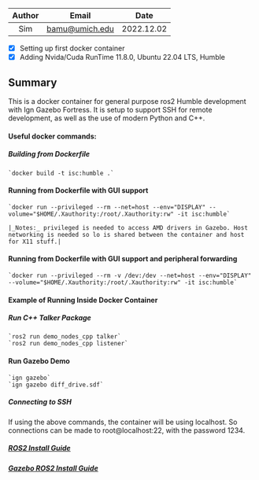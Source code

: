| Author | Email | Date |
| :----: | :----: | :----: |
| Sim | bamu@umich.edu | 2022.12.02 |

- [X] Setting up first docker container
- [X] Adding Nvida/Cuda RunTime 11.8.0, Ubuntu 22.04 LTS, Humble

## Summary

This is a docker container for general purpose ros2 Humble development with Ign Gazebo Fortress.
It is setup to support SSH for remote development, as well as the use of modern Python and C++.   

#### Useful docker commands:
##### Building from Dockerfile
	`docker build -t isc:humble .`
#### Running from Dockerfile with GUI support
	`docker run --privileged --rm --net=host --env="DISPLAY" --volume="$HOME/.Xauthority:/root/.Xauthority:rw" -it isc:humble`

	|_Notes:_ privileged is needed to access AMD drivers in Gazebo. Host networking is needed so lo is shared between the container and host for X11 stuff.|
#### Running from Dockerfile with GUI support and peripheral forwarding
	`docker run --privileged --rm -v /dev:/dev --net=host --env="DISPLAY" --volume="$HOME/.Xauthority:/root/.Xauthority:rw" -it isc:humble`
#### Example of Running Inside Docker Container
##### Run C++ Talker Package
	`ros2 run demo_nodes_cpp talker`
	`ros2 run demo_nodes_cpp listener`
#### Run Gazebo Demo
	`ign gazebo`
	`ign gazebo diff_drive.sdf`
##### Connecting to SSH
If using the above commands, the container will be using localhost. So connections can be made to root@localhost:22, with the password 1234.

##### [ROS2 Install Guide](https://docs.ros.org/en/humble/Installation/Ubuntu-Development-Setup.html)

##### [Gazebo ROS2 Install Guide](https://gazebosim.org/docs)